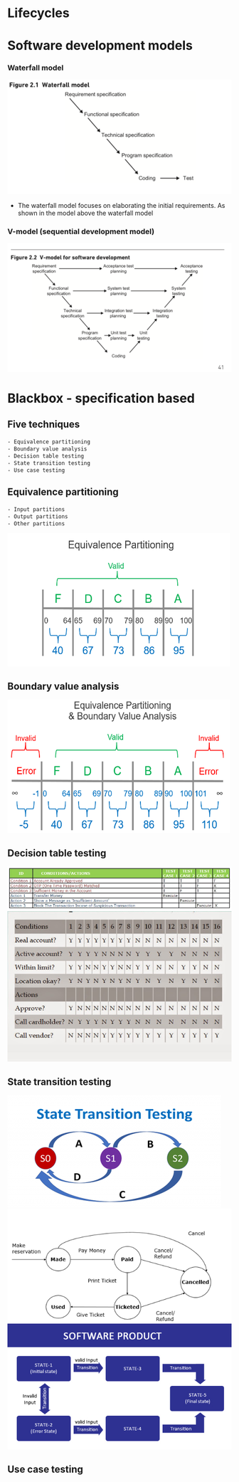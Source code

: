 # Lifecycles

# Software development models
### Waterfall model
![waterfall-model](assets/waterfall-model.png)
- The waterfall model focuses on elaborating the initial requirements.
As shown in the model above the waterfall model 

### V-model (sequential development model)
![v-model](assets/v-model.png)

# Blackbox - specification based

## Five techniques
    - Equivalence partitioning
    - Boundary value analysis
    - Decision table testing
    - State transition testing
    - Use case testing
## Equivalence partitioning
    - Input partitions
    - Output partitions
    - Other partitions
<img src="assets/equivalence.png" width="500" height="300" />

## Boundary value analysis
<img src="assets/equivalence-boundary.png" width="500" height="300" />


## Decision table testing
<img src="assets/decision.png" width="1000"/>
<img src="assets/decision-table-2.png" />

## State transition testing
<img src="assets/state-transition.png" />

<img src="assets/state-transition-example.png" />

<img src="assets/state-transition-example-2.png" />

## Use case testing